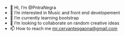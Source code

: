 - 👋 Hi, I’m @PntraNegra
- 👀 I’m interested in Music and front end developement
- 🌱 I’m currently learning bootstrap
- 💞️ I’m looking to collaborate on random creative ideas
- 📫 How to reach me <a href="mailto:mr.cervantesgaona@gmail.com">mr.cervantesgaona@gmail.com</a>

<!---
PntraNegra/PntraNegra is a ✨ special ✨ repository because its `README.md` (this file) appears on your GitHub profile.
You can click the Preview link to take a look at your changes.
--->
